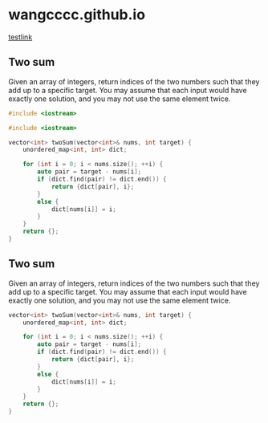 # wangcccc.github.io
[testlink](a/a.md)
## Two sum
Given an array of integers, return indices of the two numbers such that they add up to a specific target.
You may assume that each input would have exactly one solution, and you may not use the same element twice.

```cpp
#include <iostream>
```


```c++
#include <iostream>
```


```cpp
vector<int> twoSum(vector<int>& nums, int target) {
    unordered_map<int, int> dict;

    for (int i = 0; i < nums.size(); ++i) {
        auto pair = target - nums[i];
        if (dict.find(pair) != dict.end()) {
            return {dict[pair], i};
        }
        else {
            dict[nums[i]] = i;
        }
    }
    return {};
}
```
## Two sum
Given an array of integers, return indices of the two numbers such that they add up to a specific target.
You may assume that each input would have exactly one solution, and you may not use the same element twice.

```C++
vector<int> twoSum(vector<int>& nums, int target) {
    unordered_map<int, int> dict;

    for (int i = 0; i < nums.size(); ++i) {
        auto pair = target - nums[i];
        if (dict.find(pair) != dict.end()) {
            return {dict[pair], i};
        }
        else {
            dict[nums[i]] = i;
        }
    }
    return {};
}
```
